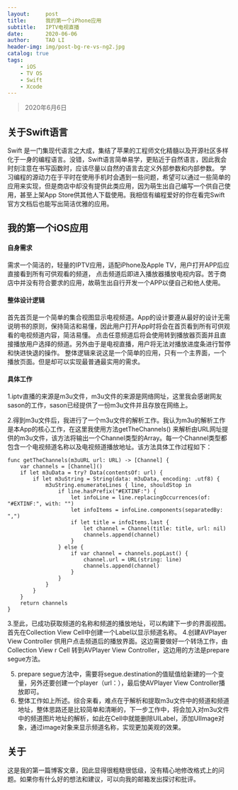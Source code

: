```yaml
---
layout:     post
title:      我的第一个iPhone应用
subtitle:   IPTV电视直播
date:       2020-06-06
author:     TAO LI
header-img: img/post-bg-re-vs-ng2.jpg
catalog: true
tags:
    - iOS
    - TV OS
    - Swift
    - Xcode
---
```


>2020年6月6日

## 关于Swift语言

  Swift 是一门集现代语言之大成，集结了苹果的工程师文化精髓以及开源社区多样化于一身的编程语言。没错，Swift语言简单易学，更贴近于自然语言，因此我会时刻注意在书写函数时，应该尽量以自然的语言去定义外部参数和内部参数。
  学习编程的源动力在于平时在使用手机时会遇到一些问题，希望可以通过一些简单的应用来实现，但是商店中却没有提供此类应用，因为萌生出自己编写一个供自己使用，甚至上架App Store供其他人下载使用。我相信有编程爱好的你在看完Swift官方文档后也能写出简洁优雅的应用。

## 我的第一个iOS应用

####   自身需求

  需求一个简洁的，轻量的IPTV应用，适配iPhone及Apple TV，用户打开APP后应直接看到所有可供观看的频道， 点击频道后即进入播放器播放电视内容。苦于商店中并没有符合要求的应用，故萌生出自行开发一个APP以便自己和他人使用。

####   整体设计逻辑
   首先首页是一个简单的集合视图显示电视频道。App的设计要遵从最好的设计无需说明书的原则，保持简洁和易懂，因此用户打开App时将会在首页看到所有可供观看的电视频道内容，简洁易懂。
  点击任意频道后将会使用转到播放器页面并且直接播放用户选择的频道。另外由于是电视直播，用户将无法对播放进度条进行暂停和快进快退的操作。
 整体逻辑来说这是一个简单的应用，只有一个主界面，一个播放页面。但是却可以实现最普通最实用的需求。


#### 具体工作

  1.iptv直播的来源是m3u文件，m3u文件的来源是网络网址，这里我会感谢网友sason的工作，sason已经提供了一份m3u文件并且存放在网络上。

  2.得到m3u文件后，我进行了一个m3u文件的解析工作。我认为m3u的解析工作是本App的核心工作，在这里我使用方法getTheChannels() 来解析由URL网址提供的m3u文件，该方法将输出一个Channel类型的Array。每一个Channel类型都包含一个电视频道名称以及电视频道播放地址。该方法具体工作过程如下：
```
func getTheChannels(m3uURL url: URL) -> [Channel] {
    var channels = [Channel]()
    if let m3uData = try? Data(contentsOf: url) {
        if let m3uString = String(data: m3uData, encoding: .utf8) {
            m3uString.enumerateLines { line, shouldStop in
                if line.hasPrefix("#EXTINF:") {
                    let infoLine = line.replacingOccurrences(of: "#EXTINF:", with: "")
                    let infoItems = infoLine.components(separatedBy: ",")
                    if let title = infoItems.last {
                        let channel = Channel(title: title, url: nil)
                        channels.append(channel)
                    }
                } else {
                    if var channel = channels.popLast() {
                        channel.url = URL(string: line)
                        channels.append(channel)
                    }
                }
            }
        }
    }
    return channels
}
```
  3.至此，已成功获取频道的名称和频道的播放地址，可以构建下一步的界面视图。首先在Collection View Cell中创建一个Label以显示频道名称。
  4.创建AVPlayer View Controller 供用户点击频道后的播放界面。这边需要做好一个转场工作，由Collection View r Cell 转到AVPlayer View Controller，这边用的方法是prepare segue方法。

5. prepare segue方法中，需要将segue.destination的值赋值给新建的一个变量，另外还要创建一个player（url：），最后使AVPlayer View Controller播放即可。
6. 整体工作如上所述。综合来看，难点在于解析和提取m3u文件中的频道和频道地址，整体思路还是比较简单和清晰的，下一步工作中，将会加入对m3u文件中的频道图片地址的解析，如此在Cell中就能删除UILabel，添加UIImage对象，通过image对象来显示频道名称，实现更加美观的效果。

## 关于

这是我的第一篇博客文章，因此显得很粗糙很低级，没有精心地修改格式上的问题。如果你有什么好的想法和建议，可以向我的邮箱发出探讨和批评。

